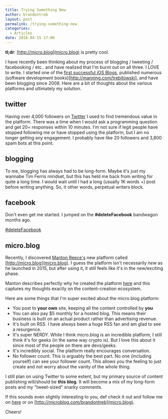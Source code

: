 ```yaml
---
title: Trying Something New
author: brandontreb
layout: post
permalink: /trying-something-new
categories:
  - Articles
date: 2018-04-15 17:00
---
```


**tl;dr**: [http://micro.blog](micro.blog) is pretty cool.

I have recently been thinking about my process of blogging / tweeting / facebooking / etc.. and have realized that I'm burnt out on all three. I LOVE to write. I started one of the [first successful iOS Blogs](https://web.archive.org/web/20090202061853/http://icodeblog.com),  published numerous (software development books)[http://manning.com/trebitowski], and have been blogging since 2008.  Here are a bit of thoughts about the various platforms and ultimately my solution.

## twitter

Having over 4,000 followers on [Twitter](http://twitter.com/brandontreb) I used to find tremendous value in the platform.  There was a time when I would ask a programming question and get 20+ responses within 10 minutes.  I'm not sure if legit people have stopped following me or have stopped using the platform, but I am no longer getting any engagement. I probably have like 20 followers and 3,800 spam bots at this point.

## blogging

To me, blogging has always had to be long-form.  Maybe it's just my wannabe Tim Ferris mindset, but this has held me back from writing for quite a long time. I would wait until I had a long (usually 1K words +) post before writing anything.  So, it other words, perpetual writers block.

## facebook

Don't even get me started. I jumped on the **#deleteFacebook** bandwagon months ago.

[#deleteFacebook](https://deletefacebook.com/)

## micro.blog

Recently, I discovered [Manton Reece's](http://manton.org) new platform called [http://micro.blog](micro.blog).  I guess the platform isn't necessarily _new_ as he launched in 2015, but after using it, it still feels like it's in the new/exciting phase.

Manton describes perfectly why he created the platform [here](http://help.micro.blog/2015/why-i-created-this/) and this captures my thoughts exactly on the content-creation ecosystem.

Here are some things that I'm super excited about the micro.blog platform:

- You post to **your own** site, keeping all the content controlled by **you**
- You can also pay $5 monthly for a hosted blog.  This means their business is built on an actual product rather than advertising revenue.
- It's built on RSS. I have always been a huge RSS fan and am glad to see a resurgence.
- It's super NERDY. While I think micro.blog is an incredible platform, I still think it's for geeks (in the same way crypto is).  But I love this about it since most of the people on there are devs/geeks.
- It's incredibly social. The platform really encourages conversation.
- No follower count.  This is arguably the best part. No one (including yourself) can see your follower count.  This allows you the feeling to just create and not worry about the vanity of the whole thing.

I still plan on using Twitter to some extent, but my primary source of content publishing will/should be **this blog**.  It will  become a mix of my long-form posts and my "tweet-sized" snarky comments.

If this sounds even slightly interesting to you, def check it out and follow me on [here](http://eepurl.com/bnryI5) or on [http://microblog.com/brandontreb](micro.blog).

Cheers!
